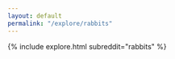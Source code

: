 ```yaml
---
layout: default
permalink: "/explore/rabbits"
---
```


{% include explore.html subreddit="rabbits" %}
